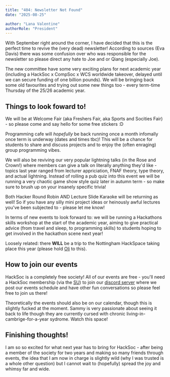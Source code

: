```yaml
---
title: "404: Newsletter Not Found"
date: "2025-08-25"

author: "Lana Valentine"
authorRole: "President"
---
```


With September right around the corner, I have decided that this is the perfect time to revive the (very dead) newsletter! According to sources (Eva Davis) there was some confusion over who was responsible for the newsletter so please direct any hate to Joe and or Qiang (especially Joe). 

The new committee have some very exciting plans for next academic year (including a HackSoc x CompSoc x WCS worldwide takeover, delayed until we can secure funding of one billion pounds). We will be bringing back some old favourites and trying out some new things too - every term-time Thursday of the 25/26 academic year. 

## Things to look foward to!

We will be at Welcome Fair (aka Freshers Fair, aka Sports and Socities Fair) - so please come and say hello for some free stickers :D

Programming cafe will *hopefully* be back running once a month infomally once term is underway (dates and times tbc)! This will be a chance for students to share and discuss projects and to enjoy the (often enraging) group programming vibes. 

We will also be reviving our very popular lightning talks (in the Rose and Crown!) where members can give a talk on literally anything they'd like - topics last year ranged from lecturer appriciation, FNAF theory, type theory, and actual lightning. Instead of rolling a pub quiz into this event we will be running a very chaotic game show style quiz later in autumn term - so make sure to brush up on your insanely specific trivia! 

Both Hacker Round Robin AND Lecture Slide Karaoke will be returning as well! So if you have any silly mini project ideas or heinously awful lectures you've been subjected to - please let me know! 

In terms of new events to look forward to: we will be running a Hackathons skills workshop at the start of the academic year, aiming to give practical advice (from travel and sleep, to programming skills) to students hoping to get involved in the hackathon scene next year! 

Loosely related: there **WILL** be a trip to the Nottingham HackSpace taking place this year (please hold [Oli](mailto:oli.sharp@hacksocnotts.co.uk) to this).

## How to join our events

HackSoc is a completely free society! All of our events are free - you'll need a HackSoc membership (via the [SU](https://su.nottingham.ac.uk/activities/view/hacksoc)) to join our [discord server](https://hacksoc.net/discord) where we post our events schedule and have other fun conversations so please feel free to join us there! 

Theoretically the events should also be on our calendar, though this is slightly fucked at the moment. Sammy is very passionate about seeing it back to life though they are currently cursed with chronic living-in-cambrige-for-a-year sydrome. Watch this space!

## Finishing thoughts!

I am so so excited for what next year has to bring for HackSoc - after being a member of the society for two years and making so many friends through events, the idea that I am now in charge is slightly wild (why I was trusted is a whole other question) but I cannot wait to (hopefully) spread the joy and whimsy far and wide.








